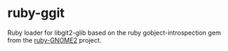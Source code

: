 # ruby-ggit

Ruby loader for libgit2-glib based on the ruby gobject-introspection gem from the
[ruby-GNOME2](https://github.com/ruby-gnome2/ruby-gnome2) project.
